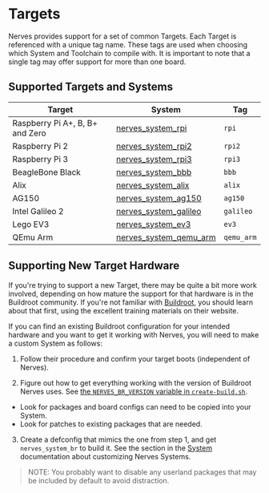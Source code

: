 # Targets

Nerves provides support for a set of common Targets.
Each Target is referenced with a unique tag name.
These tags are used when choosing which System and Toolchain to compile with.
It is important to note that a single tag may offer support for more than one board.

## Supported Targets and Systems

Target | System | Tag
--- | --- | ---
Raspberry Pi A+, B, B+ and Zero | [nerves_system_rpi](https://github.com/nerves-project/nerves_system_rpi) | `rpi`
Raspberry Pi 2 | [nerves_system_rpi2](https://github.com/nerves-project/nerves_system_rpi2) | `rpi2`
Raspberry Pi 3 | [nerves_system_rpi3](https://github.com/nerves-project/nerves_system_rpi3) | `rpi3`
BeagleBone Black | [nerves_system_bbb](https://github.com/nerves-project/nerves_system_bbb) | `bbb`
Alix | [nerves_system_alix](https://github.com/nerves-project/nerves_system_alix) | `alix`
AG150 | [nerves_system_ag150](https://github.com/nerves-project/nerves_system_ag150) | `ag150`
Intel Galileo 2 | [nerves_system_galileo](https://github.com/nerves-project/nerves_system_galileo) | `galileo`
Lego EV3 | [nerves_system_ev3](https://github.com/nerves-project/nerves_system_ev3) | `ev3`
QEmu Arm | [nerves_system_qemu_arm](https://github.com/nerves-project/nerves_system_qemu_arm) | `qemu_arm`

## Supporting New Target Hardware

If you're trying to support a new Target, there may be quite a bit more work involved, depending on how mature the support for that hardware is in the Buildroot community.
If you're not familiar with [Buildroot](https://buildroot.org/), you should learn about that first, using the excellent training materials on their website.

If you can find an existing Buildroot configuration for your intended hardware and you want to get it working with Nerves, you will need to make a custom System as follows:

1.  Follow their procedure and confirm your target boots (independent of Nerves).

2.  Figure out how to get everything working with the version of Buildroot Nerves uses.
    See [the `NERVES_BR_VERSION` variable in `create-build.sh`](https://github.com/nerves-project/nerves_system_br/blob/master/create-build.sh).

  * Look for packages and board configs can need to be copied into your System.
  * Look for patches to existing packages that are needed.

3. Create a defconfig that mimics the one from step 1, and get `nerves_system_br` to build it.
   See the section in the [System](systems.html) documentation about customizing Nerves Systems.

> NOTE: You probably want to disable any userland packages that may be included by default to avoid distraction.


